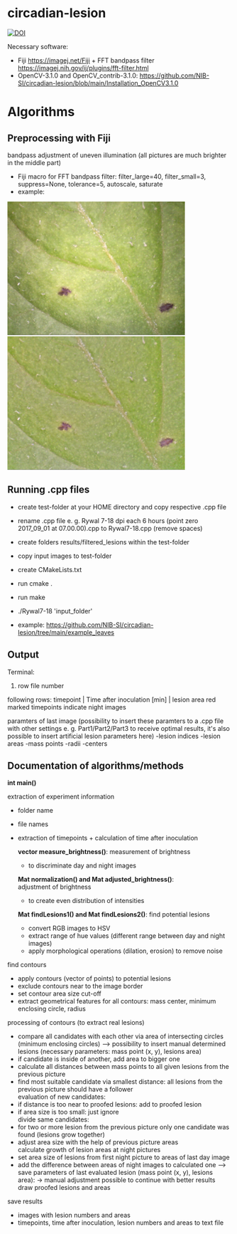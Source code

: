 # circadian-lesion

[![DOI](https://zenodo.org/badge/DOI/10.5281/zenodo.4893083.svg)](https://doi.org/10.5281/zenodo.4893083)


Necessary software: 
- Fiji https://imagej.net/Fiji + FFT bandpass filter https://imagej.nih.gov/ij/plugins/fft-filter.html
- OpenCV-3.1.0 and OpenCV_contrib-3.1.0: https://github.com/NIB-SI/circadian-lesion/blob/main/Installation_OpenCV3.1.0

# Algorithms									
									
## Preprocessing with Fiji

bandpass adjustment of uneven illumination (all pictures are much brighter in the middle part)									
- Fiji macro for FFT bandpass filter: filter_large=40, filter_small=3, suppress=None, tolerance=5, autoscale, saturate	
- example:

<img src="https://github.com/NIB-SI/circadian-lesion/blob/main/example/D572%20-%2020170413_204628.bmp" width="400"> <img src="https://github.com/NIB-SI/circadian-lesion/blob/main/example/D572%20-%2020170413_204628.jpg" width="400"> 

## Running .cpp files

- create test-folder at your HOME directory and copy respective .cpp file 
- rename .cpp file e. g. Rywal 7-18 dpi each 6 hours (point zero 2017_09_01 at 07.00.00).cpp to Rywal7-18.cpp (remove spaces)
- create folders results/filtered_lesions within the test-folder
- copy input images to test-folder
- create CMakeLists.txt
- run cmake .
- run make
- ./Rywal7-18 'input_folder'

- example: https://github.com/NIB-SI/circadian-lesion/tree/main/example_leaves

## Output

Terminal:
1. row file number

following rows: timepoint | Time after inoculation [min] | lesion area
red marked timepoints indicate night images

paramters of last image (possibility to insert these paramters to a .cpp file with other settings e. g. Part1/Part2/Part3 to receive optimal results, it's also possible to insert artificial lesion parameters here)
-lesion indices
-lesion areas
-mass points
-radii
-centers

## Documentation of algorithms/methods

**int main()**	

extraction of experiment information 								
- folder name									
- file names									
- extraction of timepoints + calculation of time after inoculation									

	**vector<int> measure_brightness()**:
	measurement of brightness									
	- to discriminate day and night images									

	**Mat normalization() and Mat adjusted_brightness()**:	
	adjustment of brightness									
	- to create even distribution of intensities									

	**Mat findLesions1() and Mat findLesions2()**:
	find potential lesions									
	- convert RGB images to HSV									
	- extract range of hue values (different range between day and night images)						
	- apply morphological operations (dilation, erosion) to remove noise									


find contours									
- apply contours (vector of points) to potential lesions									
- exclude contours near to the image border									
- set contour area size cut-off									
- extract geometrical features for all contours: mass center, minimum enclosing circle, radius									
									
processing of contours (to extract real lesions)									
- compare all candidates with each other via area of intersecting circles (minimum enclosing circles) --> possibility to insert manual determined lesions (necessary parameters: mass point (x, y), lesions area)
- if candidate is inside of another, add area to bigger one									
- calculate all distances between mass points to all given lesions from the previous picture									
- find most suitable candidate via smallest distance: all lesions from the previous picture should have a follower									
evaluation of new candidates:									
- if distance is too near to proofed lesions: add to proofed lesion									
- if area size is too small: just ignore									
divide same candidates:									
- for two or more lesion from the previous picture only one candidate was found (lesions grow together)									
- adjust area size with the help of previous picture areas									
calculate growth of lesion areas at night pictures									
- set area size of lesions from first night picture to areas of last day image 									
- add the difference between areas of night images to calculated one --> save parameters of last evaluated lesion (mass point (x, y), lesions area):							→ manual adjustment possible to continue with better results
draw proofed lesions and areas									
									
save results									
- images with lesion numbers and areas									
- timepoints, time after inoculation, lesion numbers and areas to text file									



